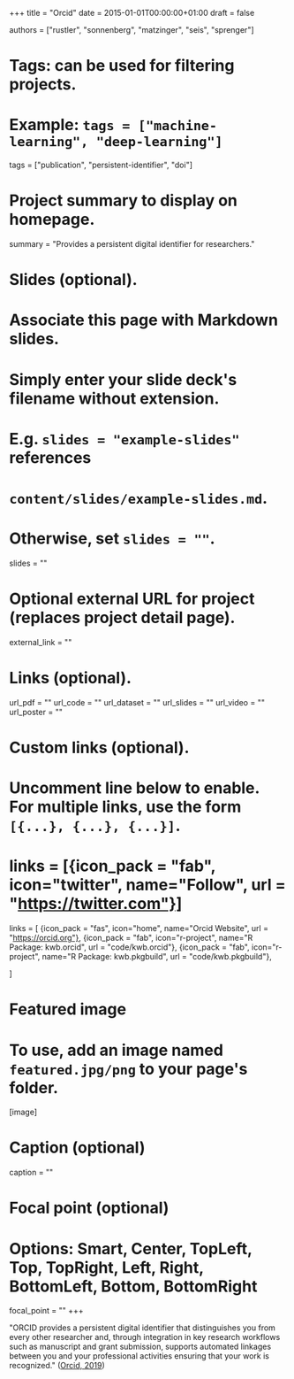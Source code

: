 +++
title = "Orcid"
date = 2015-01-01T00:00:00+01:00
draft = false

authors = ["rustler", "sonnenberg", "matzinger", "seis", "sprenger"]
# Tags: can be used for filtering projects.
# Example: `tags = ["machine-learning", "deep-learning"]`
tags = ["publication", "persistent-identifier", "doi"]

# Project summary to display on homepage.
summary = "Provides a persistent digital identifier for researchers."

# Slides (optional).
#   Associate this page with Markdown slides.
#   Simply enter your slide deck's filename without extension.
#   E.g. `slides = "example-slides"` references 
#   `content/slides/example-slides.md`.
#   Otherwise, set `slides = ""`.
slides = ""

# Optional external URL for project (replaces project detail page).
external_link = ""

# Links (optional).
url_pdf = ""
url_code = ""
url_dataset = ""
url_slides = ""
url_video = ""
url_poster = ""

# Custom links (optional).
#   Uncomment line below to enable. For multiple links, use the form `[{...}, {...}, {...}]`.
# links = [{icon_pack = "fab", icon="twitter", name="Follow", url = "https://twitter.com"}]
links = [
{icon_pack = "fas", icon="home", name="Orcid Website", url = "https://orcid.org"},
{icon_pack = "fab", icon="r-project", name="R Package: kwb.orcid", url = "code/kwb.orcid"},
{icon_pack = "fab", icon="r-project", name="R Package: kwb.pkgbuild", url = "code/kwb.pkgbuild"},

]

# Featured image
# To use, add an image named `featured.jpg/png` to your page's folder. 
[image]
  # Caption (optional)
  caption = ""

  # Focal point (optional)
  # Options: Smart, Center, TopLeft, Top, TopRight, Left, Right, BottomLeft, Bottom, BottomRight
  focal_point = ""
+++

"ORCID provides a persistent digital identifier that distinguishes you from every other researcher and, through integration in key research workflows such as manuscript and grant submission, supports automated linkages between you and your professional activities ensuring that your work is recognized." ([Orcid, 2019](https://orcid.org))

